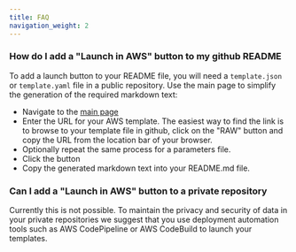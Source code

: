 ```yaml
---
title: FAQ
navigation_weight: 2
---
```


### How do I add a "Launch in AWS" button to my github README

To add a launch button to your README file, you will need a `template.json` or `template.yaml` file in a public repository. Use the main page to simplify the generation of the required markdown text:

* Navigate to the [main page](https://www.stacklauncher.cloud)
* Enter the URL for your AWS template. The easiest way to find the link is to browse to your template file in github, click on the "RAW" button and copy the URL from the location bar of your browser.
* Optionally repeat the same process for a parameters file. 
* Click the button
* Copy the generated markdown text into your README.md file.

### Can I add a "Launch in AWS" button to a private repository

Currently this is not possible. To maintain the privacy and security of data in your private repositories we suggest that you use deployment automation tools such as AWS CodePipeline or AWS CodeBuild to launch your templates.
